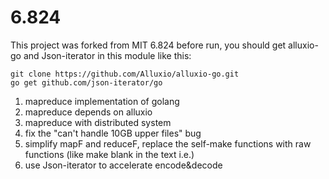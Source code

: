 # 6.824
This project was forked from MIT 6.824
before run, you should get alluxio-go and Json-iterator in this module like this:
<pre><code>git clone https://github.com/Alluxio/alluxio-go.git
go get github.com/json-iterator/go</code></pre>

1. mapreduce implementation of golang 
2. mapreduce depends on alluxio
3. mapreduce with distributed system
4. fix the "can't handle 10GB upper files" bug
5. simplify mapF and reduceF, replace the self-make functions with raw functions (like make blank in the text i.e.)
6. use Json-iterator to accelerate encode&decode

